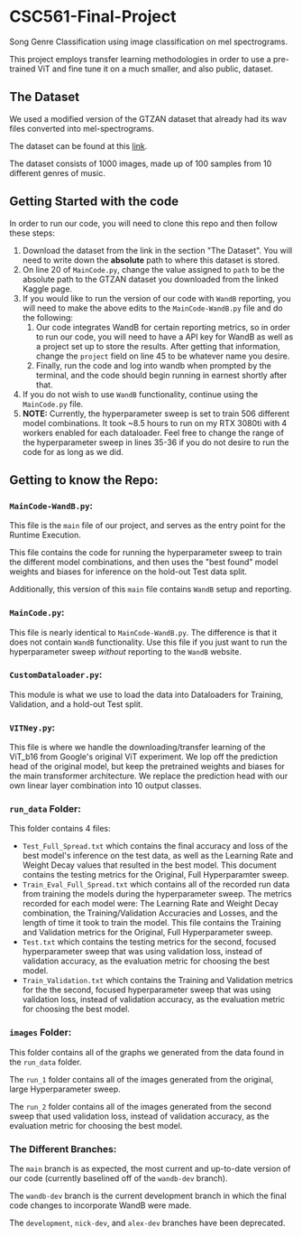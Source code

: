 # CSC561-Final-Project
Song Genre Classification using image classification on mel spectrograms.

This project employs transfer learning methodologies in order to use a pre-trained ViT and fine tune it on a much smaller, and also public, dataset.

## The Dataset

We used a modified version of the GTZAN dataset that already had its wav files converted into mel-spectrograms.

The dataset can be found at this [link](https://www.kaggle.com/datasets/andradaolteanu/gtzan-dataset-music-genre-classification).

The dataset consists of 1000 images, made up of 100 samples from 10 different genres of music.

## Getting Started with the code

In order to run our code, you will need to clone this repo and then follow these steps:

1. Download the dataset from the link in the section "The Dataset". You will need to write down the **absolute** path to where this dataset is stored.
2. On line 20 of `MainCode.py`, change the value assigned to `path` to be the absolute path to the GTZAN dataset you downloaded from the linked Kaggle page.
3. If you would like to run the version of our code with `WandB` reporting, you will need to make the above edits to the `MainCode-WandB.py` file and do the following:
    1. Our code integrates WandB for certain reporting metrics, so in order to run our code, you will need to have a API key for WandB as well as a project set up to store the results. After getting that information, change the `project` field on line 45 to be whatever name you desire.
    2. Finally, run the code and log into wandb when prompted by the terminal, and the code should begin running in earnest shortly after that.
4. If you do not wish to use `WandB` functionality, continue using the `MainCode.py` file.
5. **NOTE:** Currently, the hyperparameter sweep is set to train 506 different model combinations. It took ~8.5 hours to run on my RTX 3080ti with 4 workers enabled for each dataloader. Feel free to change the range of the hyperparameter sweep in lines 35-36 if you do not desire to run the code for as long as we did.

## Getting to know the Repo:

### `MainCode-WandB.py`:

This file is the `main` file of our project, and serves as the entry point for the Runtime Execution. 

This file contains the code for running the hyperparameter sweep to train the different model combinations, and then uses the "best found" model weights and biases for inference on the hold-out Test data split.

Additionally, this version of this `main` file contains `WandB` setup and reporting.

### `MainCode.py`:

This file is nearly identical to `MainCode-WandB.py`. The difference is that it does not contain `WandB` functionality. Use this file if you just want to run the hyperparameter sweep *without* reporting to the `WandB` website.

### `CustomDataloader.py`:

This module is what we use to load the data into Dataloaders for Training, Validation, and a hold-out Test split.

### `VITNey.py`:

This file is where we handle the downloading/transfer learning of the ViT_b16 from Google's original ViT experiment. We lop off the prediction head of the original model, but keep the pretrained weights and biases for the main transformer architecture. We replace the prediction head with our own linear layer combination into 10 output classes.

### `run_data` Folder:

This folder contains 4 files:

- `Test_Full_Spread.txt` which contains the final accuracy and loss of the best model's inference on the test data, as well as the Learning Rate and Weight Decay values that resulted in the best model. This document contains the testing metrics for the Original, Full Hyperparamter sweep.
- `Train_Eval_Full_Spread.txt` which contains all of the recorded run data from training the models during the hyperparameter sweep. The metrics recorded for each model were: The Learning Rate and Weight Decay combination, the Training/Validation Accuracies and Losses, and the length of time it took to train the model. This file contains the Training and Validation metrics for the Original, Full Hyperparameter sweep.
- `Test.txt` which contains the testing metrics for the second, focused hyperparameter sweep that was using validation loss, instead of validation accuracy, as the evaluation metric for choosing the best model.
- `Train_Validation.txt` which contains the Training and Validation metrics for the the second, focused hyperparameter sweep that was using validation loss, instead of validation accuracy, as the evaluation metric for choosing the best model.

### `images` Folder:

This folder contains all of the graphs we generated from the data found in the `run_data` folder. 

The `run_1` folder contains all of the images generated from the original, large Hyperparameter sweep.

The `run_2` folder contains all of the images generated from the second sweep that used validation loss, instead of validation accuracy, as the evaluation metric for choosing the best model.

### The Different Branches:

The `main` branch is as expected, the most current and up-to-date version of our code (currently baselined off of the `wandb-dev` branch).

The `wandb-dev` branch is the current development branch in which the final code changes to incorporate WandB were made.

The `development`, `nick-dev`, and `alex-dev` branches have been deprecated.